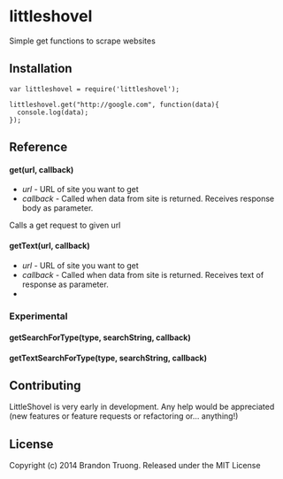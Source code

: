 littleshovel
============

Simple get functions to scrape websites

## Installation 
```
var littleshovel = require('littleshovel');

littleshovel.get("http://google.com", function(data){
  console.log(data);
});
```

## Reference

#### get(url, callback)
* *url* - URL of site you want to get
* *callback* - Called when data from site is returned. Receives response body as parameter.

Calls a get request to given url

#### getText(url, callback)
* *url* - URL of site you want to get
* *callback* - Called when data from site is returned. Receives text of response as parameter.
* 

### Experimental

#### getSearchForType(type, searchString, callback)

#### getTextSearchForType(type, searchString, callback)

## Contributing
LittleShovel is very early in development. Any help would be appreciated (new features or feature requests or refactoring or... anything!)

## License 
Copyright (c) 2014 Brandon Truong. Released under the MIT License
